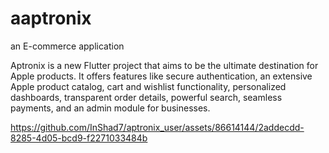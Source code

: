 # aaptronix

an E-commerce application 

Aptronix is a new Flutter project that aims to be the ultimate destination for Apple products. It offers features like secure authentication, an extensive Apple product catalog, cart and wishlist functionality, personalized dashboards, transparent order details, powerful search, seamless payments, and an admin module for businesses.






https://github.com/InShad7/aptronix_user/assets/86614144/2addecdd-8285-4d05-bcd9-f2271033484b

